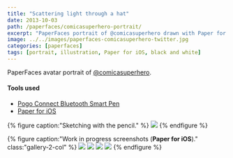 ```yaml
---
title: "Scattering light through a hat"
date: 2013-10-03
path: /paperfaces/comicasuperhero-portrait/
excerpt: "PaperFaces portrait of @comicasuperhero drawn with Paper for iOS on an iPad."
image: ../../images/paperfaces-comicasuperhero-twitter.jpg
categories: [paperfaces]
tags: [portrait, illustration, Paper for iOS, black and white]
---
```


PaperFaces avatar portrait of <a href="https://twitter.com/comicasuperhero">@comicasuperhero</a>.

#### Tools used

- [Pogo Connect Bluetooth Smart Pen](https://www.amazon.com/gp/product/B009K448L4/ref=as_li_ss_tl?ie=UTF8&camp=1789&creative=390957&creativeASIN=B009K448L4&linkCode=as2&tag=mademist-20)
- [Paper for iOS](https://paper.bywetransfer.com/)

{% figure caption:"Sketching with the pencil." %}
[![](../../images/paperfaces-comicasuperhero-process-1-750.jpg)](../../images/paperfaces-comicasuperhero-process-1-lg.jpg)
{% endfigure %}

{% figure caption:"Work in progress screenshots (**Paper for iOS**)." class:"gallery-2-col" %}
[![](../../images/paperfaces-comicasuperhero-process-2-600.jpg)](../../images/paperfaces-comicasuperhero-process-2-lg.jpg)
[![](../../images/paperfaces-comicasuperhero-process-3-600.jpg)](../../images/paperfaces-comicasuperhero-process-3-lg.jpg)
[![](../../images/paperfaces-comicasuperhero-process-4-600.jpg)](../../images/paperfaces-comicasuperhero-process-4-lg.jpg)
[![](../../images/paperfaces-comicasuperhero-process-5-600.jpg)](../../images/paperfaces-comicasuperhero-process-5-lg.jpg)
{% endfigure %}

